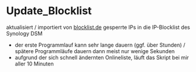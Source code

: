 # Update_Blocklist

aktualisiert / importiert von [blocklist.de](http://www.blocklist.de/de/index.html) gesperrte IPs in die IP-Blocklist des Synology DSM

* der erste Programmlauf kann sehr lange dauern (ggf. über Stunden) / spätere Programmläufe dauern dann meist nur wenige Sekunden
* aufgrund der sich schnell ändernten Onlineliste, läuft das Skript bei mir aller 10 Minuten
